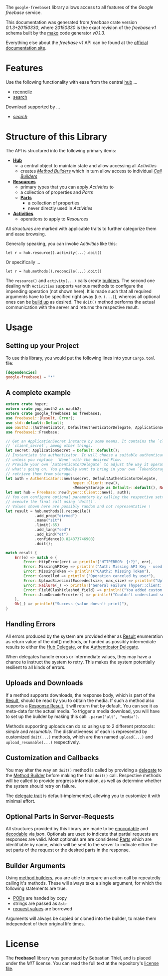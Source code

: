 <!---
DO NOT EDIT !
This file was generated automatically from 'src/mako/api/README.md.mako'
DO NOT EDIT !
-->
The `google-freebase1` library allows access to all features of the *Google freebase* service.

This documentation was generated from *freebase* crate version *0.1.3+20150330*, where *20150330* is the exact revision of the *freebase:v1* schema built by the [mako](http://www.makotemplates.org/) code generator *v0.1.3*.

Everything else about the *freebase* *v1* API can be found at the
[official documentation site](https://developers.google.com/freebase/).
# Features

Use the following functionality with ease from the central [hub](http://byron.github.io/google-apis-rs/google-freebase1/struct.Freebase.html) ... 


* [reconcile](http://byron.github.io/google-apis-rs/google-freebase1/struct.MethodReconcileCall.html)
* [search](http://byron.github.io/google-apis-rs/google-freebase1/struct.MethodSearchCall.html)

Download supported by ...

* [*search*](http://byron.github.io/google-apis-rs/google-freebase1/struct.MethodSearchCall.html)



# Structure of this Library

The API is structured into the following primary items:

* **[Hub](http://byron.github.io/google-apis-rs/google-freebase1/struct.Freebase.html)**
    * a central object to maintain state and allow accessing all *Activities*
    * creates [*Method Builders*](http://byron.github.io/google-apis-rs/google-freebase1/trait.MethodsBuilder.html) which in turn
      allow access to individual [*Call Builders*](http://byron.github.io/google-apis-rs/google-freebase1/trait.CallBuilder.html)
* **[Resources](http://byron.github.io/google-apis-rs/google-freebase1/trait.Resource.html)**
    * primary types that you can apply *Activities* to
    * a collection of properties and *Parts*
    * **[Parts](http://byron.github.io/google-apis-rs/google-freebase1/trait.Part.html)**
        * a collection of properties
        * never directly used in *Activities*
* **[Activities](http://byron.github.io/google-apis-rs/google-freebase1/trait.CallBuilder.html)**
    * operations to apply to *Resources*

All *structures* are marked with applicable traits to further categorize them and ease browsing.

Generally speaking, you can invoke *Activities* like this:

```Rust,ignore
let r = hub.resource().activity(...).doit()
```

Or specifically ...

```ignore
let r = hub.methods().reconcile(...).doit()
```

The `resource()` and `activity(...)` calls create [builders][builder-pattern]. The second one dealing with `Activities` 
supports various methods to configure the impending operation (not shown here). It is made such that all required arguments have to be 
specified right away (i.e. `(...)`), whereas all optional ones can be [build up][builder-pattern] as desired.
The `doit()` method performs the actual communication with the server and returns the respective result.

# Usage

## Setting up your Project

To use this library, you would put the following lines into your `Cargo.toml` file:

```toml
[dependencies]
google-freebase1 = "*"
```

## A complete example

```Rust
extern crate hyper;
extern crate yup_oauth2 as oauth2;
extern crate google_freebase1 as freebase1;
use freebase1::{Result, Error};
use std::default::Default;
use oauth2::{Authenticator, DefaultAuthenticatorDelegate, ApplicationSecret, MemoryStorage};
use freebase1::Freebase;

// Get an ApplicationSecret instance by some means. It contains the `client_id` and 
// `client_secret`, among other things.
let secret: ApplicationSecret = Default::default();
// Instantiate the authenticator. It will choose a suitable authentication flow for you, 
// unless you replace  `None` with the desired Flow.
// Provide your own `AuthenticatorDelegate` to adjust the way it operates and get feedback about 
// what's going on. You probably want to bring in your own `TokenStorage` to persist tokens and
// retrieve them from storage.
let auth = Authenticator::new(&secret, DefaultAuthenticatorDelegate,
                              hyper::Client::new(),
                              <MemoryStorage as Default>::default(), None);
let mut hub = Freebase::new(hyper::Client::new(), auth);
// You can configure optional parameters by calling the respective setters at will, and
// execute the final call using `doit()`.
// Values shown here are possibly random and not representative !
let result = hub.methods().reconcile()
             .add_prop("eirmod")
             .name("sit")
             .limit(-65)
             .add_lang("sed")
             .add_kind("et")
             .confidence(0.824373746908)
             .doit();

match result {
    Err(e) => match e {
        Error::HttpError(err) => println!("HTTPERROR: {:?}", err),
        Error::MissingAPIKey => println!("Auth: Missing API Key - used if there are no scopes"),
        Error::MissingToken => println!("OAuth2: Missing Token"),
        Error::Cancelled => println!("Operation canceled by user"),
        Error::UploadSizeLimitExceeded(size, max_size) => println!("Upload size too big: {} of {}", size, max_size),
        Error::Failure(_) => println!("General Failure (hyper::client::Response doesn't print)"),
        Error::FieldClash(clashed_field) => println!("You added custom parameter which is part of builder: {:?}", clashed_field),
        Error::JsonDecodeError(err) => println!("Couldn't understand server reply - maybe API needs update: {:?}", err),
    },
    Ok(_) => println!("Success (value doesn't print)"),
}

```
## Handling Errors

All errors produced by the system are provided either as [Result](http://byron.github.io/google-apis-rs/google-freebase1/enum.Result.html) enumeration as return value of 
the doit() methods, or handed as possibly intermediate results to either the 
[Hub Delegate](http://byron.github.io/google-apis-rs/google-freebase1/trait.Delegate.html), or the [Authenticator Delegate](http://byron.github.io/google-apis-rs/google-freebase1/../yup-oauth2/trait.AuthenticatorDelegate.html).

When delegates handle errors or intermediate values, they may have a chance to instruct the system to retry. This 
makes the system potentially resilient to all kinds of errors.

## Uploads and Downloads
If a method supports downloads, the response body, which is part of the [Result](http://byron.github.io/google-apis-rs/google-freebase1/enum.Result.html), should be
read by you to obtain the media.
If such a method also supports a [Response Result](http://byron.github.io/google-apis-rs/google-freebase1/trait.ResponseResult.html), it will return that by default.
You can see it as meta-data for the actual media. To trigger a media download, you will have to set up the builder by making
this call: `.param("alt", "media")`.

Methods supporting uploads can do so using up to 2 different protocols: 
*simple* and *resumable*. The distinctiveness of each is represented by customized 
`doit(...)` methods, which are then named `upload(...)` and `upload_resumable(...)` respectively.

## Customization and Callbacks

You may alter the way an `doit()` method is called by providing a [delegate](http://byron.github.io/google-apis-rs/google-freebase1/trait.Delegate.html) to the 
[Method Builder](http://byron.github.io/google-apis-rs/google-freebase1/trait.CallBuilder.html) before making the final `doit()` call. 
Respective methods will be called to provide progress information, as well as determine whether the system should 
retry on failure.

The [delegate trait](http://byron.github.io/google-apis-rs/google-freebase1/trait.Delegate.html) is default-implemented, allowing you to customize it with minimal effort.

## Optional Parts in Server-Requests

All structures provided by this library are made to be [enocodable](http://byron.github.io/google-apis-rs/google-freebase1/trait.RequestValue.html) and 
[decodable](http://byron.github.io/google-apis-rs/google-freebase1/trait.ResponseResult.html) via *json*. Optionals are used to indicate that partial requests are responses 
are valid.
Most optionals are are considered [Parts](http://byron.github.io/google-apis-rs/google-freebase1/trait.Part.html) which are identifiable by name, which will be sent to 
the server to indicate either the set parts of the request or the desired parts in the response.

## Builder Arguments

Using [method builders](http://byron.github.io/google-apis-rs/google-freebase1/trait.CallBuilder.html), you are able to prepare an action call by repeatedly calling it's methods.
These will always take a single argument, for which the following statements are true.

* [PODs][wiki-pod] are handed by copy
* strings are passed as `&str`
* [request values](http://byron.github.io/google-apis-rs/google-freebase1/trait.RequestValue.html) are borrowed

Arguments will always be copied or cloned into the builder, to make them independent of their original life times.

[wiki-pod]: http://en.wikipedia.org/wiki/Plain_old_data_structure
[builder-pattern]: http://en.wikipedia.org/wiki/Builder_pattern
[google-go-api]: https://github.com/google/google-api-go-client

# License
The **freebase1** library was generated by Sebastian Thiel, and is placed 
under the *MIT* license.
You can read the full text at the repository's [license file][repo-license].

[repo-license]: https://github.com/Byron/google-apis-rs/LICENSE.md
